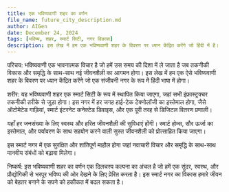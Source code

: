 ```yaml
---
title: एक भविष्यवाणी शहर का वर्णन
file_name: future_city_description.md
author: AIGen
date: December 24, 2024
tags: [भविष्य, शहर, स्मार्ट सिटी, नगर विकास]
description: इस लेख में हम एक भविष्यवाणी शहर के विवरण पर ध्यान केंद्रित करेंगे जो हिंदी में है।
---
```


परिचय:
भविष्यवाणी एक भावनात्मक विचार है जो हमें उस समय की दिशा में ले जाता है जब तकनीकी विकास और समृद्धि के साथ-साथ नई जीवनशैली का आगमन होगा। इस लेख में हम एक ऐसे भविष्यवाणी शहर के विवरण पर ध्यान केंद्रित करेंगे जो एक संजीवनी नगर के रूप में हिंदी भाषा में होगा।

शरीर:
यह भविष्यवाणी शहर एक स्मार्ट सिटी के रूप में स्थापित किया जाएगा, जहां सभी इंफ्रास्ट्रक्चर तकनीकी तरीके से जुड़ा होगा। इस नगर में हर जगह हाई-टेक टेक्नोलॉजी का इस्तेमाल होगा, जैसे ऑटोमेटेड गाड़ियां, स्मार्ट इंटरनेट कनेक्टेड डिवाइस, और एक पूरी तरह से डिजिटल वितरण प्रणाली।

यहाँ हर जनसंख्या के लिए स्वस्थ और हरित जीवनशैली की सुविधाएं होंगी। स्मार्ट होम्स, सौर ऊर्जा का इस्तेमाल, और पर्यावरण के साथ सहयोग करने वाली सुस्त जीवनशैली को प्रोत्साहित किया जाएगा।

इस स्मार्ट नगर में एक सुरक्षित और शांतिपूर्ण माहौल होगा जहां नवाचारी विचार और समृद्धि के साथ-साथ मानवीय संबंधों को बढ़ावा मिलेगा।

निष्कर्ष:
इस भविष्यवाणी शहर का वर्णन एक दिलचस्प कल्पना का अंचल है जो हमें एक सुंदर, स्वस्थ, और प्रौद्योगिकी से भरपूर भविष्य की ओर देखने के लिए प्रेरित करता है। इस स्मार्ट नगर का विकास हमारे जीवन को बेहतर बनाने के सपने को हकीकत में बदल सकता है।

